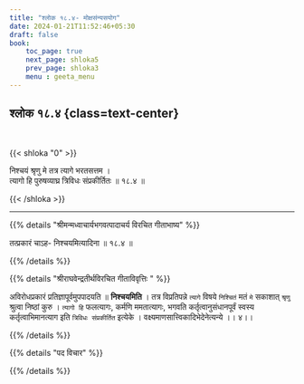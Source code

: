 ```yaml
---
title: "श्लोक १८.४- मोक्षसंन्यसयोग"
date: 2024-01-21T11:52:46+05:30
draft: false
book:
    toc_page: true
    next_page: shloka5
    prev_page: shloka3
    menu : geeta_menu
---
```




## श्लोक १८.४ {class=text-center}

<br/>

{{< shloka  "0"  >}}

निश्चयं श्रृणु मे तत्र त्यागे भरतसत्तम ।  
त्यागो हि पुरुषव्याघ्र त्रिविधः संप्रकीर्तितः ॥ १८.४ ॥

{{< /shloka >}}

---


{{% details "श्रीमन्मध्वाचार्यभगवत्पादाचर्य विरचित  गीताभाष्य" %}}

तत्प्रकारं चाऽह- निश्चयमित्यादिना ॥ १८.४ ॥

{{% /details %}}



{{% details "श्रीराघवेन्द्रतीर्थविरचित गीताविवृत्तिः " %}}

अविरोधप्रकारं प्रतिज्ञापूर्वमुपपादयति ॥ **निश्चयमिति** । तत्र विप्रतिपन्ने 
`त्यागे` विषये `निश्चितं` मतं `मे` सकाशात्‌ `श्रृणु` श्रुत्वा निष्ठां कुरु । 
`त्यागो हि` फलत्यागः, कर्मणि ममतात्यागः, भगवति कर्तृत्वानुसंधानपूर्वं स्वस्य
कर्तृत्वाभिमानत्याग इति `त्रिविधः संप्रकीर्तित` इत्येके । 
वक्ष्यमाणसात्त्विकादिभेदेनेत्यन्ये ।। ४।।

{{% /details %}}



{{% details "पद विचार" %}}


{{% /details %}}
